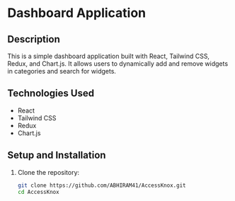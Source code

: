 # Dashboard Application

## Description

This is a simple dashboard application built with React, Tailwind CSS, Redux, and Chart.js. It allows users to dynamically add and remove widgets in categories and search for widgets.

## Technologies Used

- React
- Tailwind CSS
- Redux
- Chart.js

## Setup and Installation

1. Clone the repository:
   ```bash
   git clone https://github.com/ABHIRAM41/AccessKnox.git
   cd AccessKnox

